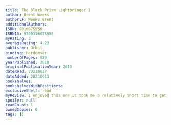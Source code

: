 ```yaml
---
title: The Black Prism Lightbringer 1
author: Brent Weeks
authorLF: Weeks Brent
additionalAuthors: 
ISBN: 0316075558
ISBN13: 9780316075558
myRating: 3
averageRating: 4.23
publisher: Orbit
binding: Hardcover
numberOfPages: 629
yearPublished: 2010
originalPublicationYear: 2010
dateRead: 20210627
dateAdded: 20210613
bookshelves: 
bookshelvesWithPositions: 
exclusiveShelf: read
myReview: I enjoyed this one It took me a relatively short time to get whats going on and get with the story I must say I still dont fully understand how the magic works but maybe thats the intention of the author Ive gotten used to Brandon Sandersons writing where you walk out understanding every little detail of how the magic works brbrThe worldbuilding is cool although I dont have a sense of the full scale of the world I just know about the two main settings hopefully well be introduced to other places in subsequent books in the series This book really is the beginning of the series with all the loose ends it leaves brbrI really enjoyed being in Kips mind and seeing the world from his perspective his battles with his body and weight him thinking hes stupid The trauma from his childhood and having a mother whos an addict him adjusting to his new life and his need to impress and to feel seen brbrWhen I read about the book before reading it everyone was mentioning the authors descriptions of women i thought maybe theyre being too sensitive but no theyre not he really goes into intricate detail when he describes womens features I get that Kip is a teenager and his hormones are raging but nah its a little much brbrIll be jumping straight into book 2
spoiler: null
readCount: 1
ownedCopies: 0
tags: []
---
```


